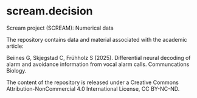 # scream.decision
Scream project (SCREAM): Numerical data

The repository contains data and material associated with the academic article:

Beiines G, Skjegstad C, Frühholz S (2025). Differential neural decoding of alarm and avoidance information from vocal alarm calls. Communcations Biology.

The content of the repository is released under a Creative Commons Attribution-NonCommercial 4.0 International License, CC BY-NC-ND. 
